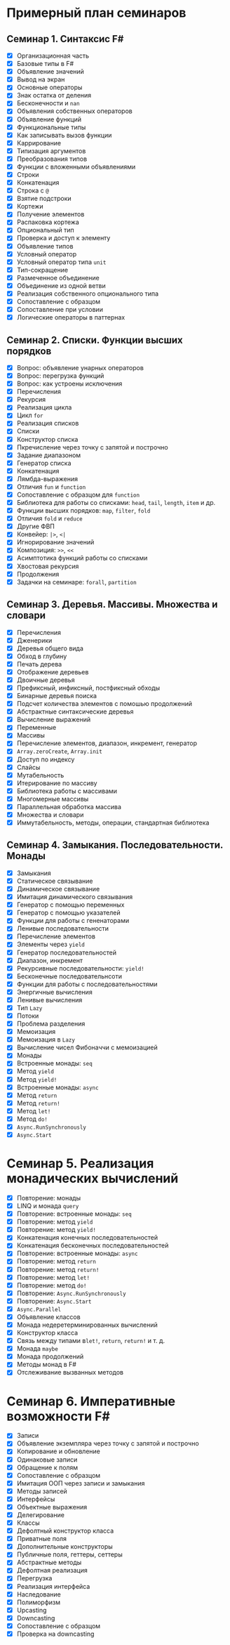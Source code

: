 # Примерный план семинаров

## Семинар 1. Синтаксис F#

- [x] Организационная часть
- [x] Базовые типы в F#
- [x] Объявление значений
- [x] Вывод на экран
- [x] Основные операторы
- [x] Знак остатка от деления
- [x] Бесконечности и `nan`
- [x] Объявления собственных операторов
- [x] Объявление функций
- [x] Функциональные типы
- [x] Как записывать вызов функции
- [x] Каррирование
- [x] Типизация аргументов
- [x] Преобразования типов
- [x] Функции с вложенными объявлениями
- [x] Строки
- [x] Конкатенация
- [x] Строка с `@`
- [x] Взятие подстроки
- [x] Кортежи
- [x] Получение элементов
- [x] Распаковка кортежа
- [x] Опциональный тип
- [x] Проверка и доступ к элементу
- [x] Объявление типов
- [x] Условный оператор
- [x] Условный оператор типа `unit`
- [x] Тип-сокращение
- [x] Размеченное объединение
- [x] Объединение из одной ветви
- [x] Реализация собственного опционального типа
- [x] Сопоставление с образцом
- [x] Сопоставление при условии
- [x] Логические операторы в паттернах

## Семинар 2. Списки. Функции высших порядков

- [x] Вопрос: объявление унарных операторов
- [x] Вопрос: перегрузка функций
- [x] Вопрос: как устроены исключения
- [x] Перечисления
- [x] Рекурсия
- [x] Реализация цикла
- [x] Цикл `for`
- [x] Реализация списков
- [x] Списки
- [x] Конструктор списка
- [x] Пкречисление через точку с запятой и построчно
- [x] Задание диапазоном
- [x] Генератор списка
- [x] Конкатенация
- [x] Лямбда-выражения
- [x] Отличия `fun` и `function`
- [x] Сопоставление с образцом для `function`
- [x] Библиотека для работы со списками: `head`, `tail`, `length`, `item` и др.
- [x] Функции высших порядков: `map`, `filter`, `fold`
- [x] Отличия `fold` и `reduce`
- [x] Другие ФВП
- [x] Конвейер: `|>`, `<|`
- [x] Игнорирование значений
- [x] Композиция: `>>`, `<<`
- [x] Асимптотика функций работы со списками
- [x] Хвостовая рекурсия
- [x] Продолжения
- [x] Задачки на семинаре: `forall`, `partition`

## Семинар 3. Деревья. Массивы. Множества и словари

- [x] Перечисления
- [x] Дженерики
- [x] Деревья общего вида
- [x] Обход в глубину
- [x] Печать дерева
- [x] Отображение деревьев
- [x] Двоичные деревья
- [x] Префиксный, инфиксный, постфиксный обходы
- [x] Бинарные деревья поиска
- [x] Подсчет количества элементов с помошью продолжений
- [x] Абстрактные синтаксические деревья
- [x] Вычисление выражений
- [x] Переменные
- [x] Массивы
- [x] Перечисление элементов, диапазон, инкремент, генератор
- [x] `Array.zeroCreate`, `Array.init`
- [x] Доступ по индексу
- [x] Слайсы
- [x] Мутабельность
- [x] Итерирование по массиву
- [x] Библиотека работы с массивами
- [x] Многомерные массивы
- [x] Параллельная обработка массива
- [x] Множества и словари
- [x] Иммутабельность, методы, операции, стандартная библиотека

## Семинар 4. Замыкания. Последовательности. Монады

- [x] Замыкания
- [x] Статическое связывание
- [x] Динамическое связывание
- [x] Имитация динамического связывания
- [x] Генератор с помощью переменных 
- [x] Генератор с помощью указателей
- [x] Функции для работы с гененаторами
- [x] Ленивые последовательности
- [x] Перечисление элементов
- [x] Элементы через `yield`
- [x] Генератор последовательностей
- [x] Диапазон, инкремент
- [x] Рекурсивные последовательности: `yield!`
- [x] Бесконечные последовательнсоти
- [x] Функции для работы с последовательностями
- [x] Энергичные вычисления
- [x] Ленивые вычисления
- [x] Тип `Lazy`
- [x] Потоки
- [x] Проблема разделения 
- [x] Мемоизация
- [x] Мемоизация в `Lazy`
- [x] Вычисление чисел Фибоначчи с мемоизацией
- [x] Монады
- [x] Встроенные монады: `seq`
- [x] Метод `yield`
- [x] Метод `yield!`
- [x] Встроенные монады: `async`
- [x] Метод `return`
- [x] Метод `return!`
- [x] Метод `let!`
- [x] Метод `do!`
- [x] `Async.RunSynchronously`
- [x] `Async.Start`

# Семинар 5. Реализация монадических вычислений

- [x] Повторение: монады
- [x] LINQ  и монада `query`
- [x] Повторение: встроенные монады: `seq`
- [x] Повторение: метод `yield`
- [x] Повторение: метод `yield!`
- [x] Конкатенация конечных последовательностей
- [x] Конкатенация бесконечных последовательностей
- [x] Повторение: встроенные монады: `async`
- [x] Повторение: метод `return`
- [x] Повторение: метод `return!`
- [x] Повторение: метод `let!`
- [x] Повторение: метод `do!`
- [x] Повторение: `Async.RunSynchronously`
- [x] Повторение: `Async.Start`
- [x] `Async.Parallel`
- [x] Объявление классов
- [x] Монада недеретерминированных вычислений
- [x] Конструктор класса
- [x] Связь между типами в`let!`, `return`, `return!` и т. д.
- [x] Монада `maybe`
- [x] Монада продолжений
- [x] Методы монад в F#
- [x] Отслеживание вызванных методов

# Семинар 6. Императивные возможности F#

- [x] Записи
- [x] Объявление экземпляра через точку с запятой и построчно
- [x] Копирование и обновление
- [x] Одинаковые записи
- [x] Обращение к полям
- [x] Сопоставление с образцом
- [x] Имитация ООП через записи и замыкания
- [x] Методы записей
- [x] Интерфейсы
- [x] Объектные выражения
- [x] Делегирование
- [x] Классы
- [x] Дефолтный конструктор класса
- [x] Приватные поля
- [x] Дополнительные конструкторы
- [x] Публичные поля, геттеры, сеттеры
- [x] Абстрактные методы
- [x] Дефолтная реализация
- [x] Перегрузка
- [x] Реализация интерфейса
- [x] Наследование
- [x] Полиморфизм
- [x] Upcasting
- [x] Downcasting
- [x] Сопоставление с образцом
- [x] Проверка на downcasting